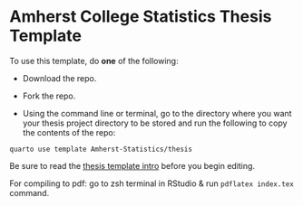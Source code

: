 # Amherst College Statistics Thesis Template

To use this template, do **one** of the following:

-   Download the repo.

-   Fork the repo.

-   Using the command line or terminal, go to the directory where you want your thesis project directory to be stored and run the following to copy the contents of the repo:

```         
quarto use template Amherst-Statistics/thesis
```

Be sure to read the [thesis template intro](https://github.com/Amherst-Statistics/thesis/blob/main/_thesis-template-intro/thesis-template-intro.pdf) before you begin editing.

For compiling to pdf: go to zsh terminal in RStudio & run `pdflatex index.tex` command.